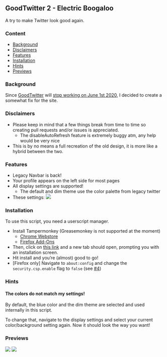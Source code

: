 ## GoodTwitter 2 - Electric Boogaloo

A try to make Twitter look good again.

### Content
- [Background](#background)
- [Disclaimers](#disclaimers)
- [Features](#features)
- [Installation](#installation)
- [Hints](#hints)
- [Previews](#previews)


### Background
Since [GoodTwitter](https://github.com/ZusorCode/GoodTwitter) will [stop working on June 1st 2020](https://twitter.com/ZusorOW/status/1258885451055800320), I decided to create a somewhat fix for the site.

### Disclaimers
- Please keep in mind that a few things break from time to time so creating pull requests and/or issues is appreciated.
  - The disableAutoRefresh feature is extremely buggy atm, any help would be very nice
- This is by no means a full recreation of the old design, it is more like a hybrid between the two.

### Features
- Legacy Navbar is back!
- Your profile appears on the left side for most pages
- All display settings are supported!
  - The default and dim theme use the color palette from legacy twitter
- These settings:
  ![](https://i.imgur.com/gaz4ddV.png)

### Installation
To use this script, you need a userscript manager.

- Install Tampermonkey (Greasemonkey is not supported at the moment)
  - [Chrome Webstore](https://chrome.google.com/webstore/detail/tampermonkey/dhdgffkkebhmkfjojejmpbldmpobfkfo)
  - [Firefox Add-Ons](https://addons.mozilla.org/de/firefox/addon/tampermonkey/)
- Then, click on [this link](https://github.com/Bl4Cc4t/GoodTwitter2/raw/master/twitter.gt2eb.user.js) and a new tab should open, prompting you with an installation screen.
- Hit install and you’re (almost) good to go!
- [Firefox only] Navigate to `about:config` and change the `security.csp.enable` flag to `false` (see [#4](https://github.com/Bl4Cc4t/GoodTwitter2/issues/4))

### Hints
#### The colors do not match my settings!
By default, the blue color and the dim theme are selected and used internally in this script.

To change that, navigate to the display settings and select your current color/background setting again.
Now it should look the way you want!

### Previews
![](https://i.imgur.com/3xY7IIpr.png)
![](https://i.imgur.com/gxg8CUEr.png)
